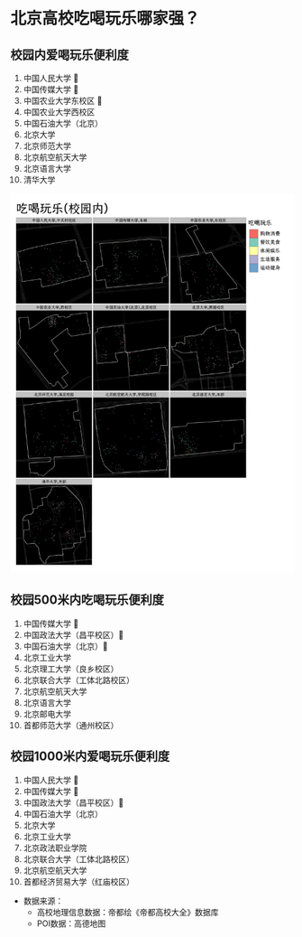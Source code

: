 # 北京高校吃喝玩乐哪家强？

## 校园内爱喝玩乐便利度

1.  中国人民大学 🚩
2.  中国传媒大学 🚩
3.  中国农业大学东校区 🚩
4.  中国农业大学西校区
5.  中国石油大学（北京）
6.  北京大学
7.  北京师范大学
8.  北京航空航天大学
9.  北京语言大学
10. 清华大学

![in Campus](./plot_map/吃喝玩乐(校园内).png)

## 校园500米内吃喝玩乐便利度

1.  中国传媒大学 🚩
2.  中国政法大学（昌平校区）🚩
3.  中国石油大学（北京）🚩
4.  北京工业大学
5.  北京理工大学（良乡校区）
6.  北京联合大学（工体北路校区）
7.  北京航空航天大学
8.  北京语言大学
9.  北京邮电大学
10. 首都师范大学（通州校区）

## 校园1000米内爱喝玩乐便利度

1.  中国人民大学 🚩
2.  中国传媒大学 🚩
3.  中国政法大学（昌平校区）🚩
4.  中国石油大学（北京）
5.  北京大学
6.  北京工业大学
7.  北京政法职业学院
8.  北京联合大学（工体北路校区）
9.  北京航空航天大学
10. 首都经济贸易大学（红庙校区）

-   数据来源：
    -   高校地理信息数据：帝都绘《帝都高校大全》数据库
    -   POI数据：高德地图
